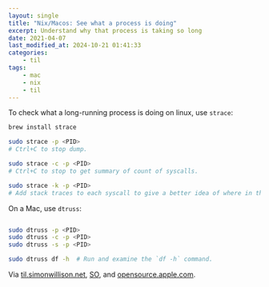 ```yaml
---
layout: single
title: "Nix/Macos: See what a process is doing"
excerpt: Understand why that process is taking so long
date: 2021-04-07
last_modified_at: 2024-10-21 01:41:33
categories:
    - til
tags:
    - mac
    - nix
    - til
---
```


To check what a long-running process is doing on linux, use `strace`:

```bash
brew install strace

sudo strace -p <PID>
# Ctrl+C to stop dump.

sudo strace -c -p <PID>
# Ctrl+C to stop to get summary of count of syscalls.

sudo strace -k -p <PID>
# Add stack traces to each syscall to give a better idea of where in the code the syscalls are being made from.
```

On a Mac, use `dtruss`:

```bash

sudo dtruss -p <PID>
sudo dtruss -c -p <PID>
sudo dtruss -s -p <PID>

sudo dtruss df -h  # Run and examine the `df -h` command.
```

Via [til.simonwillison.net](https://github.com/simonw/til/blob/main/linux/basic-strace.md),
[SO](https://web.archive.org/web/20220818174407/https://stackoverflow.com/questions/1925978/equivalent-of-strace-feopen-command-on-mac-os-x/1926131),
and
[opensource.apple.com](https://web.archive.org/web/20240919043858/https://opensource.apple.com/source/dtrace/dtrace-147/DTTk/dtruss.auto.html).
